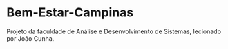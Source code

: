 # Bem-Estar-Campinas
Projeto da faculdade de Análise e Desenvolvimento de Sistemas, lecionado por João Cunha.
